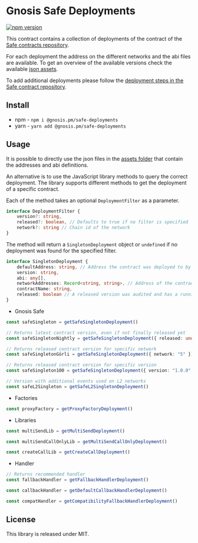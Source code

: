 # Gnosis Safe Deployments

[![npm version](https://badge.fury.io/js/%40gnosis.pm%2Fsafe-deployments.svg)](https://badge.fury.io/js/%40gnosis.pm%2Fsafe-deployments)

This contract contains a collection of deployments of the contract of the [Safe contracts repository](https://github.com/gnosis/safe-contracts). 

For each deployment the address on the different networks and the abi files are available. To get an overview of the available versions check the available [json assets](./src/assets/).

To add additional deployments please follow the [deployment steps in the Safe contract repository](https://github.com/gnosis/safe-contracts#deployments).

## Install
- npm - `npm i @gnosis.pm/safe-deployments`
- yarn - `yarn add @gnosis.pm/safe-deployments`

## Usage

It is possible to directly use the json files in the [assets folder](./src/assets/) that contain the addresses and abi definitions.

An alternative is to use the JavaScript library methods to query the correct deployment. The library supports different methods to get the deployment of a specific contract.

Each of the method takes an optional `DeploymentFilter` as a parameter.

```ts
interface DeploymentFilter {
    version?: string,
    released?: boolean, // Defaults to true if no filter is specified
    network?: string // Chain id of the network
}
```

The method will return a `SingletonDeployment` object or `undefined` if no deployment was found for the specified filter.

```ts
interface SingletonDeployment {
    defaultAddress: string, // Address the contract was deployed to by the Gnosis team
    version: string,
    abi: any[],
    networkAddresses: Record<string, string>, // Address of the contract by network
    contractName: string,
    released: boolean // A released version was audited and has a running bug bounty
}
```

- Gnosis Safe
```ts
const safeSingleton = getSafeSingletonDeployment()

// Returns latest contract version, even if not finally released yet
const safeSingletonNightly = getSafeSingletonDeployment({ released: undefined })

// Returns released contract version for specific network
const safeSingletonGörli = getSafeSingletonDeployment({ network: "5" })

// Returns released contract version for specific version
const safeSingleton100 = getSafeSingletonDeployment({ version: "1.0.0" })

// Version with additional events used on L2 networks
const safeL2Singleton = getSafeL2SingletonDeployment()
```

- Factories
```ts
const proxyFactory = getProxyFactoryDeployment()
```

- Libraries
```ts
const multiSendLib = getMultiSendDeployment()

const multiSendCallOnlyLib = getMultiSendCallOnlyDeployment()

const createCallLib = getCreateCallDeployment()
```

- Handler
```ts
// Returns recommended handler
const fallbackHandler = getFallbackHandlerDeployment()

const callbackHandler = getDefaultCallbackHandlerDeployment()

const compatHandler = getCompatibilityFallbackHandlerDeployment()
```

## License

This library is released under MIT.